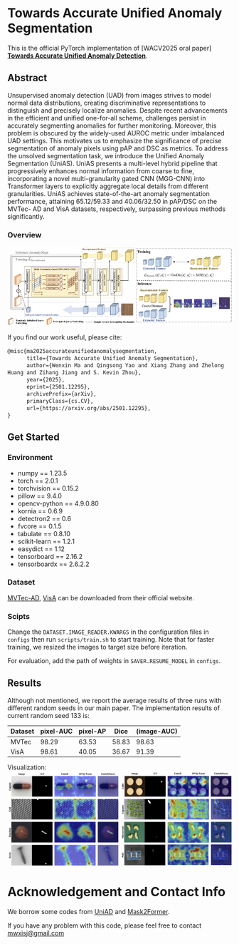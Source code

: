 # Towards Accurate Unified Anomaly Segmentation
This is the official PyTorch implementation of \[WACV2025 oral paper\] [**Towards Accurate Unified Anomaly Detection**](https://arxiv.org/abs/2501.12295).

## Abstract
Unsupervised anomaly detection (UAD) from images strives to model normal data distributions, creating discriminative representations to distinguish and precisely localize anomalies. Despite recent advancements in the efficient and unified one-for-all scheme, challenges persist in accurately segmenting anomalies for further monitoring. Moreover, this problem is obscured by the widely-used AUROC metric under imbalanced UAD settings. This motivates us to emphasize the significance of precise segmentation of anomaly pixels using pAP and DSC as metrics. To address the unsolved segmentation task, we introduce the Unified Anomaly Segmentation (UniAS). UniAS presents a multi-level hybrid pipeline that progressively enhances normal information from coarse to fine, incorporating a novel multi-granularity gated CNN (MGG-CNN) into Transformer layers to explicitly aggregate local details from different granularities. UniAS achieves state-of-the-art anomaly segmentation performance, attaining 65.12/59.33 and 40.06/32.50 in pAP/DSC on the MVTec- AD and VisA datasets, respectively, surpassing previous methods significantly.

### Overview
![](pics/main.png)

If you find our work useful, please cite:
```
@misc{ma2025accurateunifiedanomalysegmentation,
      title={Towards Accurate Unified Anomaly Segmentation}, 
      author={Wenxin Ma and Qingsong Yao and Xiang Zhang and Zhelong Huang and Zihang Jiang and S. Kevin Zhou},
      year={2025},
      eprint={2501.12295},
      archivePrefix={arXiv},
      primaryClass={cs.CV},
      url={https://arxiv.org/abs/2501.12295}, 
}
```

## Get Started
### Environment

- numpy == 1.23.5 
- torch == 2.0.1
- torchvision == 0.15.2
- pillow == 9.4.0
- opencv-python == 4.9.0.80
- kornia == 0.6.9
- detectron2 == 0.6
- fvcore == 0.1.5
- tabulate == 0.8.10
- scikit-learn == 1.2.1
- easydict == 1.12
- tensorboard == 2.16.2
- tensorboardx == 2.6.2.2

### Dataset
[MVTec-AD](https://www.mvtec.com/company/research/datasets/mvtec-ad), [VisA](https://github.com/amazon-science/spot-diff) can be downloaded from their official website.

### Scipts
Change the ```DATASET.IMAGE_READER.KWARGS``` in the configuration files in ```configs``` then run ``scripts/train.sh`` to start training. Note that for faster training, we resized the images to target size before iteration.

For evaluation, add the path of weights in ```SAVER.RESUME_MODEL``` in ```configs```.

## Results
Although not mentioned, we report the average results of three runs with different random seeds in our main paper. The implementation results of current random seed 133 is:

|Dataset|pixel-AUC|pixel-AP|Dice|(image-AUC)|
|---|---|---|---|---|
|MVTec| 98.29 | 63.53 | 58.83 | 98.63 |
|VisA| 98.61 | 40.05 | 36.67 | 91.39 |

Visualization:
![](pics/results.png)

# Acknowledgement and Contact Info
We borrow some codes from [UniAD](https://github.com/zhiyuanyou/UniAD) and [Mask2Former](https://github.com/facebookresearch/Mask2Former).

If you have any problem with this code, please feel free to contact mwxisj@gmail.com